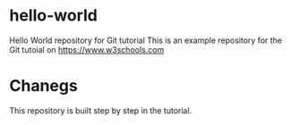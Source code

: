 # hello-world
Hello World repository for Git tutorial
This is an example repository for the Git tutoial on https://www.w3schools.com
# Chanegs
This repository is built step by step in the tutorial.

